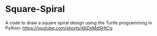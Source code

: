 # Square-Spiral
A code to draw a square spiral design using the Turtle programming in Python: https://youtube.com/shorts/4bDxMdSHtCg

